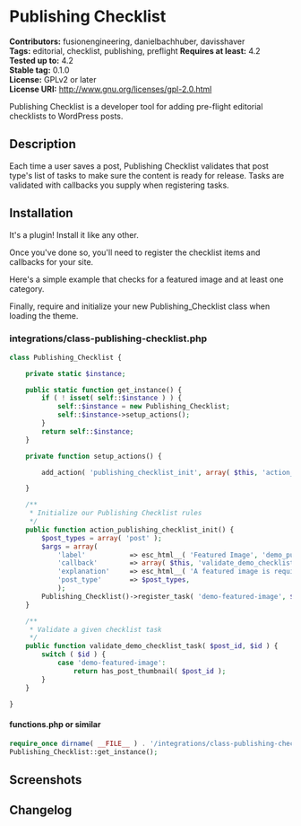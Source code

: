 # Publishing Checklist #
**Contributors:** fusionengineering, danielbachhuber, davisshaver  
**Tags:** editorial, checklist, publishing, preflight
**Requires at least:** 4.2  
**Tested up to:** 4.2  
**Stable tag:** 0.1.0  
**License:** GPLv2 or later  
**License URI:** http://www.gnu.org/licenses/gpl-2.0.html  

Publishing Checklist is a developer tool for adding pre-flight editorial checklists to WordPress posts.

## Description ##

Each time a user saves a post, Publishing Checklist validates that post type's list of tasks to make sure the content is ready for release. Tasks are validated with callbacks you supply when registering tasks.

## Installation ##
It's a plugin! Install it like any other. 

Once you've done so, you'll need to register the checklist items and callbacks for your site.

Here's a simple example that checks for a featured image and at least one category.


Finally, require and initialize your new Publishing_Checklist class when loading the theme.


### integrations/class-publishing-checklist.php
```php
class Publishing_Checklist {

	private static $instance;

	public static function get_instance() {
		if ( ! isset( self::$instance ) ) {
			self::$instance = new Publishing_Checklist;
			self::$instance->setup_actions();
		}
		return self::$instance;
	}

	private function setup_actions() {

		add_action( 'publishing_checklist_init', array( $this, 'action_publishing_checklist_init' ) );

	}

	/**
	 * Initialize our Publishing Checklist rules
	 */
	public function action_publishing_checklist_init() {
		$post_types = array( 'post' );
		$args = array(
			'label'           => esc_html__( 'Featured Image', 'demo_publishing_checklist' ),
			'callback'        => array( $this, 'validate_demo_checklist_task' ),
			'explanation'     => esc_html__( 'A featured image is required.', 'demo_publishing_checklist' ),
			'post_type'       => $post_types,
			);
		Publishing_Checklist()->register_task( 'demo-featured-image', $args );
	}

	/**
	 * Validate a given checklist task
	 */
	public function validate_demo_checklist_task( $post_id, $id ) {
		switch ( $id ) {
			case 'demo-featured-image':
				return has_post_thumbnail( $post_id );
		}
	}

}
```
#### functions.php or similar ####
```php
require_once dirname( __FILE__ ) . '/integrations/class-publishing-checklist.php';
Publishing_Checklist::get_instance(); 

```

## Screenshots ##

## Changelog ##